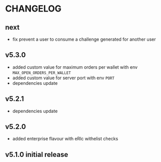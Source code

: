 # CHANGELOG

## next

- fix prevent a user to consume a challenge generated for another user

## v5.3.0

- added custom value for maximum orders per wallet with env `MAX_OPEN_ORDERS_PER_WALLET`
- added custom value for server port with env `PORT`
- dependencies update

## v5.2.1

- dependencies update

## v5.2.0

- added enterprise flavour with eRlc withelist checks

## v5.1.0 initial release
